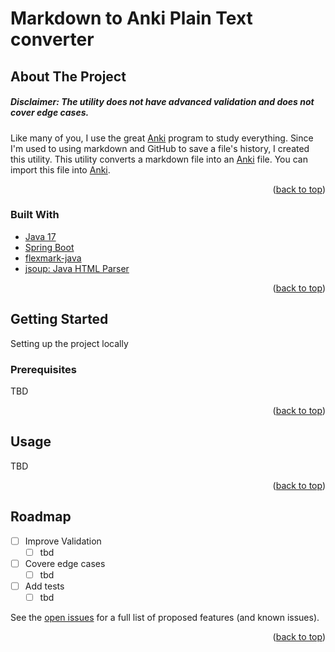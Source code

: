 <div id="top"></div>

# Markdown to Anki Plain Text converter

<!-- ABOUT THE PROJECT -->

## About The Project

##### Disclaimer: The utility does not have advanced validation and does not cover edge cases.

Like many of you, I use the great [Anki](https://ankiweb.net/) program to study everything. Since I'm used to using markdown and GitHub to save a file's
history, I created this utility. This utility converts a markdown file into an [Anki](https://ankiweb.net/) file. You can import this file
into [Anki](https://ankiweb.net/).

<p align="right">(<a href="#top">back to top</a>)</p>

### Built With

* [Java 17](https://openjdk.java.net/projects/jdk/17/)
* [Spring Boot](https://spring.io/projects/spring-boot)
* [flexmark-java](https://github.com/vsch/flexmark-java)
* [jsoup: Java HTML Parser](https://jsoup.org/)

<p align="right">(<a href="#top">back to top</a>)</p>

<!-- GETTING STARTED -->

## Getting Started

Setting up the project locally

### Prerequisites

TBD

<p align="right">(<a href="#top">back to top</a>)</p>

<!-- USAGE EXAMPLES -->

## Usage

TBD

<p align="right">(<a href="#top">back to top</a>)</p>

<!-- ROADMAP -->

## Roadmap

- [ ] Improve Validation
    - [ ] tbd
- [ ] Covere edge cases
    - [ ] tbd
- [ ] Add tests
    - [ ] tbd

See the [open issues](https://github.com/stanislaw-wein/anki-md-cards/issues) for a full list of proposed features (and known issues).

<p align="right">(<a href="#top">back to top</a>)</p>
